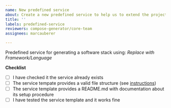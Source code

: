 ```yaml
---
name: New predefined service
about: Create a new predefined service to help us to extend the project
title: ''
labels: predefined-service
reviewers: compose-generator/core-team
assignees: marcauberer

---
```


<!--
Please make sure you've read and understood our contributing guidelines;
https://github.com/compose-generator/compose-generator/blob/main/CONTRIBUTING.md

If this pr relates to an issue, make sure your description includes "fixes #xxx", or
"closes #xxx"

Please provide the following information:
-->

Predefined service for generating a software stack using: *Replace with Framework/Language*

**Checklist**
- [ ] I have checked it the service already exists
- [ ] The service tempate provides a valid file structure (see [instructions](https://github.com/compose-generator/compose-generator/blob/main/predefined-services/README.md))
- [ ] The service template provides a README.md with documentation about its setup procedure
- [ ] I have tested the service template and it works fine